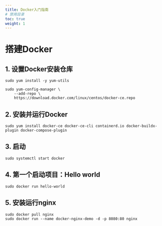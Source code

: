 ```yaml
---
title: Docker入门指南
# 禁用目录
toc: true
weight: 1
---
```


# 搭建Docker
## 1. 设置Docker安装仓库
```shell
sudo yum install -y yum-utils

sudo yum-config-manager \
    --add-repo \
    https://download.docker.com/linux/centos/docker-ce.repo
```
## 2. 安装并运行Docker
```shell
sudo yum install docker-ce docker-ce-cli containerd.io docker-buildx-plugin docker-compose-plugin
```
## 3. 启动
```sudo systemctl start docker```
## 4. 第一个启动项目：Hello world
```sudo docker run hello-world```
## 5. 安装运行nginx
```
sudo docker pull nginx
sudo docker run --name docker-nginx-demo -d -p 8080:80 nginx
```
